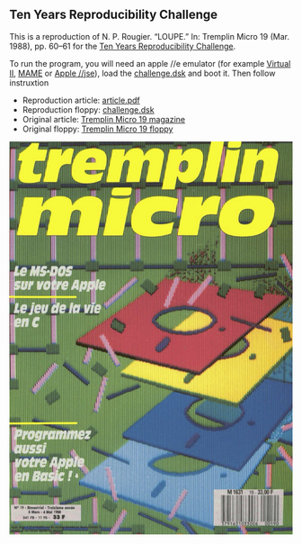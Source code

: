 
## Ten Years Reproducibility Challenge

This is a reproduction of N. P. Rougier. “LOUPE.” In: Tremplin Micro 19
(Mar. 1988), pp. 60–61 for the [Ten Years Reproducibility
Challenge](https://rescience.github.io/ten-years/).

To run the program, you will need an apple //e emulator (for example [Virtual
II](http://www.virtualii.com/), [MAME](https://www.mamedev.org/) or [Apple
//jse]( https://www.scullinsteel.com/apple/e)), load the
[challenge.dsk](challenge.dsk) and boot it. Then follow instruxtion

* Reproduction article: [article.pdf](article/article.pdf)
* Reproduction floppy: [challenge.dsk](challenge.dsk)
* Original article: [Tremplin Micro 19 magazine](https://archive.org/details/tremplin_micro_newsletter_issue_19)
* Original floppy: [Tremplin Micro 19 floppy](https://mirrors.apple2.org.za/ftp.apple.asimov.net/images/non-english/french/tremplinmicro/tremplinmicro_19_disks.zip)

![](article/figures/Tremplin-Micro-19-p1.jpg)

